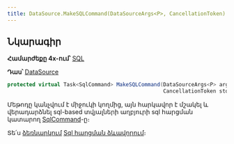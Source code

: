 ```yaml
---
title: DataSource.MakeSQLCommand(DataSourceArgs<P>, CancellationToken) մեթոդ
---
```


## Նկարագիր

**Համարժեքը 4x-ում՝** [SQL](https://armsoft.github.io/as4x-docs/HTM/ProgrGuide/ScriptProcs/SQL.html)

**Դաս՝** [DataSource](../ds.md)

```c#
protected virtual Task<SqlCommand> MakeSQLCommand(DataSourceArgs<P> args, 
                                                  CancellationToken stoppingToken)
```

Մեթոդը կանչվում է միջուկի կողմից, այն հարկավոր է մշակել և վերադարձնել sql-based տվյալների աղբյուրի sql հարցման կատարող [SqlCommand](https://learn.microsoft.com/en-us/dotnet/api/microsoft.data.sqlclient.sqlcommand)-ը։

Տե՛ս [ձեռնարկում](../ds_guide.md) [Sql հարցման ձևավորում](../ds_guide.md#sql-հարցման-ձևավորում)։
